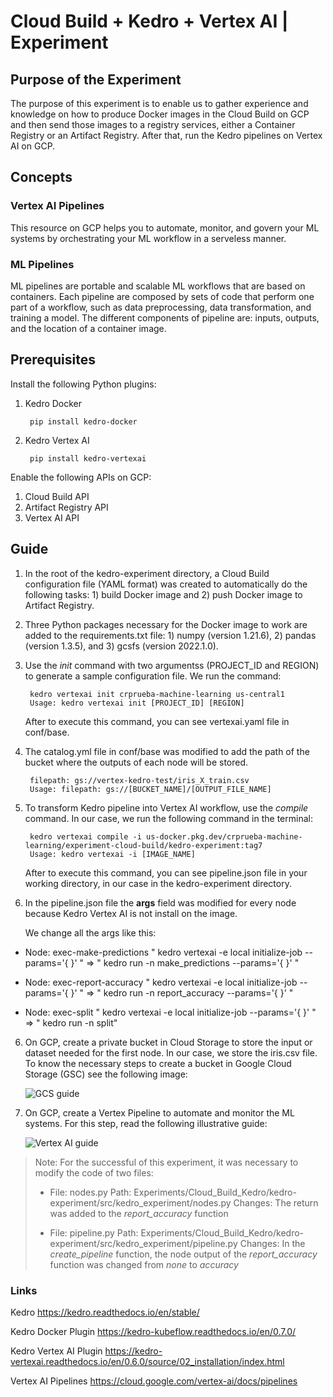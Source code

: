 # Cloud Build + Kedro + Vertex AI | Experiment

## Purpose of the Experiment

The purpose of this experiment is to enable us to gather experience and knowledge on how to produce Docker images in the Cloud Build on GCP and then send those images to a registry services, either a Container Registry or an Artifact Registry. After that, run the Kedro pipelines on Vertex AI on GCP.

## Concepts

### Vertex AI Pipelines

This resource on GCP helps you to automate, monitor, and govern your ML systems by orchestrating your ML workflow in a serveless manner.

### ML Pipelines

ML pipelines are portable and scalable ML workflows that are based on containers. Each pipeline are composed by sets of code that perform one part of a workflow, such as data preprocessing, data transformation, and training a model. The different components of pipeline are: inputs, outputs, and the location of a container image.

## Prerequisites

Install the following Python plugins:

1. Kedro Docker

        pip install kedro-docker

2. Kedro Vertex AI

        pip install kedro-vertexai

Enable the following APIs on GCP:

1. Cloud Build API
2. Artifact Registry API
3. Vertex AI API

## Guide

1. In the root of the kedro-experiment directory, a Cloud Build configuration file (YAML format) was created to automatically do the following tasks: 1) build Docker image and 2) push Docker image to Artifact Registry.

2. Three Python packages necessary for the Docker image to work are added to the requirements.txt file: 1) numpy (version 1.21.6), 2) pandas (version 1.3.5), and 3) gcsfs (version 2022.1.0).

3. Use the *init* command with two argumentss (PROJECT_ID and REGION) to generate a sample configuration file. We run the command:

        kedro vertexai init crprueba-machine-learning us-central1
        Usage: kedro vertexai init [PROJECT_ID] [REGION]

    After to execute this command, you can see vertexai.yaml file in conf/base.

4. The catalog.yml file in conf/base was modified to add the path of the bucket where the outputs of each node will be stored.

        filepath: gs://vertex-kedro-test/iris_X_train.csv
        Usage: filepath: gs://[BUCKET_NAME]/[OUTPUT_FILE_NAME]

4. To transform Kedro pipeline into Vertex AI workflow, use the *compile* command. In our case, we run the following command in the terminal:

        kedro vertexai compile -i us-docker.pkg.dev/crprueba-machine-learning/experiment-cloud-build/kedro-experiment:tag7
        Usage: kedro vertexai -i [IMAGE_NAME]

    After to execute this command, you can see pipeline.json file in your working directory, in our case in the kedro-experiment directory.

5. In the pipeline.json file the **args** field was modified for every node because Kedro Vertex AI is not install on the image.

    We change all the args like this:

- Node: exec-make-predictions
" kedro vertexai -e local initialize-job --params='{ }' " => " kedro run -n make_predictions --params='{ }' "

- Node: exec-report-accuracy
" kedro vertexai -e local initialize-job --params='{ }' " => " kedro run -n report_accuracy --params='{ }' "

- Node: exec-split
" kedro vertexai -e local initialize-job --params='{ }' " => " kedro run -n split"

6. On GCP, create a private bucket in Cloud Storage to store the input or dataset needed for the first node. In our case, we store the iris.csv file. To know the necessary steps to create a bucket in Google Cloud Storage (GSC) see the following image:

    <img src="../../img/gcs.png" title="GCS guide">

7. On GCP, create a Vertex Pipeline to automate and monitor the ML systems. For this step, read the following illustrative guide:

    <img src="../../img/vertex.png" title="Vertex AI guide">

> Note: For the successful of this experiment, it was necessary to modify the code of two files:
>
>- File: nodes.py
Path: Experiments/Cloud_Build_Kedro/kedro-experiment/src/kedro_experiment/nodes.py 
Changes: The return was added to the *report_accuracy* function
>
>- File: pipeline.py
Path: Experiments/Cloud_Build_Kedro/kedro-experiment/src/kedro_experiment/pipeline.py
Changes: In the *create_pipeline* function, the node output of the *report_accuracy* function was changed from *none* to *accuracy*

### Links

Kedro
<https://kedro.readthedocs.io/en/stable/>

Kedro Docker Plugin
<https://kedro-kubeflow.readthedocs.io/en/0.7.0/>

Kedro Vertex AI Plugin
<https://kedro-vertexai.readthedocs.io/en/0.6.0/source/02_installation/index.html>

Vertex AI Pipelines
<https://cloud.google.com/vertex-ai/docs/pipelines>